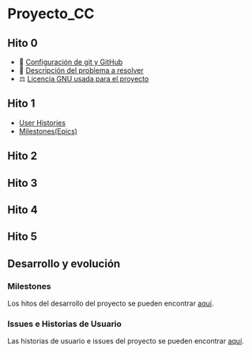 # Proyecto_CC

## Hito 0
- 🔧 [Configuración de git y GitHub](doc/hito0/0_githubconfig.md)
- 📖 [Descripción del problema a resolver](doc/hito0/0_problema.md)
- ⚖️ [Licencia GNU usada para el proyecto](LICENSE)

## Hito 1
- [User Histories](doc/hito1/1_US.md)
- [Milestones(Epics)](doc/hito1/1_epics-milestones.md)

## Hito 2
## Hito 3
## Hito 4
## Hito 5

## Desarrollo y evolución

### Milestones

Los hitos del desarrollo del proyecto se pueden encontrar [aquí](https://github.com/ManuelGarciaAlonso/CC-23-24/milestones).

### Issues e Historias de Usuario

Las historias de usuario e issues del proyecto se pueden encontrar [aquí](https://github.com/ManuelGarciaAlonso/CC-23-24/issues).
